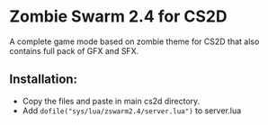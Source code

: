 # Zombie Swarm 2.4 for CS2D
A complete game mode based on zombie theme for CS2D that also contains full pack of GFX and SFX.

## Installation:
* Copy the files and paste in main cs2d directory.
* Add `dofile("sys/lua/zswarm2.4/server.lua")` to server.lua
